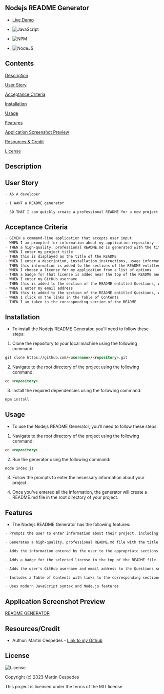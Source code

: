 ## Nodejs README Generator

- [Live Demo]()

- ![JavaScript](https://img.shields.io/badge/javascript-%23323330.svg?style=for-the-badge&logo=javascript&logoColor=%23F7DF1E)

- ![NPM](https://img.shields.io/badge/NPM-%23CB3837.svg?style=for-the-badge&logo=npm&logoColor=white)

- ![NodeJS](https://img.shields.io/badge/node.js-6DA55F?style=for-the-badge&logo=node.js&logoColor=white)

## Contents

[Description](#description)

[User Story](#user-story)

[Acceptance Criteria](#acceptance-criteria)

[Installation](#installation)

[Usage](#usage)

[Features](#features)

[Application Screenshot Preview](#application-screenshot-preview)

[Resources & Credit](#resourcescredit)

[License](#license)

## Description

## User Story

```md
- AS A developer

- I WANT a README generator

- SO THAT I can quickly create a professional README for a new project
```

## Acceptance Criteria

```md
- GIVEN a command-line application that accepts user input
- WHEN I am prompted for information about my application repository
- THEN a high-quality, professional README.md is generated with the title of my project and sections entitled Description, Table of Contents, Installation, Usage, License, Contributing, Tests, and Questions
- WHEN I enter my project title
- THEN this is displayed as the title of the README
- WHEN I enter a description, installation instructions, usage information, contribution guidelines, and test instructions
- THEN this information is added to the sections of the README entitled Description, Installation, Usage, Contributing, and Tests
- WHEN I choose a license for my application from a list of options
- THEN a badge for that license is added near the top of the README and a notice is added to the section of the README entitled License that explains which license the application is covered under
- WHEN I enter my GitHub username
- THEN this is added to the section of the README entitled Questions, with a link to my GitHub profile
- WHEN I enter my email address
- THEN this is added to the section of the README entitled Questions, with instructions on how to reach me with additional questions
- WHEN I click on the links in the Table of Contents
- THEN I am taken to the corresponding section of the README
```

## Installation

- To install the Nodejs README Generator, you'll need to follow these steps:

1. Clone the repository to your local machine using the following command:

```md
git clone https://github.com/<username>/<repository>.git
```

2. Navigate to the root directory of the project using the following command:

```md
cd <repository>
```

3. Install the required dependencies using the following command:

```md
npm install
```

## Usage

- To use the Nodejs README Generator, you'll need to follow these steps:

1. Navigate to the root directory of the project using the following command:

```md
cd <repository>
```

2. Run the generator using the following command:

```md
node index.js
```

3. Follow the prompts to enter the necessary information about your project.

4. Once you've entered all the information, the generator will create a README.md file in the root directory of your project.

## Features

- The Nodejs README Generator has the following features:

```md
- Prompts the user to enter information about their project, including the project title, description, installation instructions, usage information, contribution guidelines, test instructions, license, GitHub username, and email address.

- Generates a high-quality, professional README.md file with the title of the project and sections entitled Description, Table of Contents, Installation, Usage, License, Contributing, Tests, and Questions.

- Adds the information entered by the user to the appropriate sections of the README file.

- Adds a badge for the selected license to the top of the README file.

- Adds the user's GitHub username and email address to the Questions section of the README file, with a link to the user's GitHub profile and instructions on how to reach the user with additional questions.

- Includes a Table of Contents with links to the corresponding sections of the README file.

- Uses modern JavaScript syntax and Node.js features
```

## Application Screenshot Preview

[README GENERATOR](./assets/Application_ScreenShot_NODEJS.png)

## Resources/Credit

- Author: Martin Cespedes - [Link to my Github](https://github.com/MartinCespedes)

## License

![License](https://img.shields.io/badge/License-MIT-yellow.svg)

Copyright (c) 2023 Martin Cespedes

This project is licensed under the terms of the MIT license.
